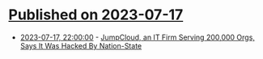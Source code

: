 # [Published on 2023-07-17](index.md)

* [2023-07-17, 22:00:00](https://it.slashdot.org/story/23/07/17/2040248/jumpcloud-an-it-firm-serving-200000-orgs-says-it-was-hacked-by-nation-state?utm_source=rss1.0mainlinkanon&utm_medium=feed) - [JumpCloud, an IT Firm Serving 200,000 Orgs, Says It Was Hacked By Nation-State](https://it.slashdot.org/story/23/07/17/2040248/jumpcloud-an-it-firm-serving-200000-orgs-says-it-was-hacked-by-nation-state?utm_source=rss1.0mainlinkanon&utm_medium=feed)
